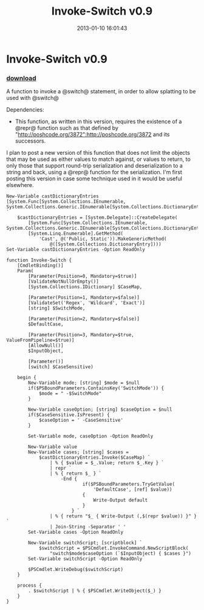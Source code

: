 ﻿---
pid:            3873
poster:         Kyle A Eppler
title:          Invoke-Switch v0.9
date:           2013-01-10 16:01:43
format:         posh
parent:         0
parent:         0

---

# Invoke-Switch v0.9

### [download](3873.ps1)

A function to invoke a @switch@ statement, in order to allow splatting to be used with @switch@

Dependencies:
* This function, as written in this version, requires the existence of a @repr@ function such as that defined by "http://poshcode.org/3872":http://poshcode.org/3872 and its successors.

I plan to post a new version of this function that does not limit the objects that may be used as either values to match against, or values to return, to only those that support round-trip serialization and deserialization to a string and back, using a @repr@ function for the serialization. I'm first posting this version in case some technique used in it would be useful elsewhere.

```posh
New-Variable castDictionaryEntries
[System.Func[System.Collections.IEnumerable, System.Collections.Generic.IEnumerable[System.Collections.DictionaryEntry]]] `
    $castDictionaryEntries = [System.Delegate]::CreateDelegate(
        [System.Func[System.Collections.IEnumerable, System.Collections.Generic.IEnumerable[System.Collections.DictionaryEntry]]],
        [System.Linq.Enumerable].GetMethod(
            'Cast', @('Public, Static')).MakeGenericMethod(
                @([System.Collections.DictionaryEntry])))
Set-Variable castDictionaryEntries -Option ReadOnly

function Invoke-Switch {
    [CmdletBinding()]
    Param(
        [Parameter(Position=0, Mandatory=$true)]
        [ValidateNotNullOrEmpty()]
        [System.Collections.IDictionary] $CaseMap,

        [Parameter(Position=1, Mandatory=$false)]
        [ValidateSet('Regex', 'Wildcard', 'Exact')]
        [string] $SwitchMode,

        [Parameter(Position=2, Mandatory=$false)]
        $DefaultCase,

        [Parameter(Position=3, Mandatory=$true, ValueFromPipeline=$true)]
        [AllowNull()]
        $InputObject,

        [Parameter()]
        [switch] $CaseSensitive)

    begin {
        New-Variable mode; [string] $mode = $null
        if($PSBoundParameters.ContainsKey('SwitchMode')) {
            $mode = " -$SwitchMode"
        }

        New-Variable caseOption; [string] $caseOption = $null
        if($CaseSensitive.IsPresent) {
            $caseOption = ' -CaseSensitive'
        }

        Set-Variable mode, caseOption -Option ReadOnly

        New-Variable value
        New-Variable cases; [string] $cases =
            $castDictionaryEntries.Invoke($CaseMap) `
                | % { $value = $_.Value; return $_.Key } `
                | repr `
                | % { return $_ } `
                    -End {
                            if($PSBoundParameters.TryGetValue(
                                'DefaultCase', [ref] $value))
                            {
                                Write-Output default
                            }
                        } `
                | % { return "$_ { Write-Output (,$(repr $value)) }" } `
                | Join-String -Separator ' '
        Set-Variable cases -Option ReadOnly

        New-Variable switchScript; [scriptblock] `
            $switchScript = $PSCmdlet.InvokeCommand.NewScriptBlock(
                "switch$mode$caseOption (`$InputObject) { $cases }")
        Set-Variable switchScript -Option ReadOnly

        $PSCmdlet.WriteDebug($switchScript)
    }

    process {
        . $switchScript | % { $PSCmdlet.WriteObject($_) }
    }
}
```
